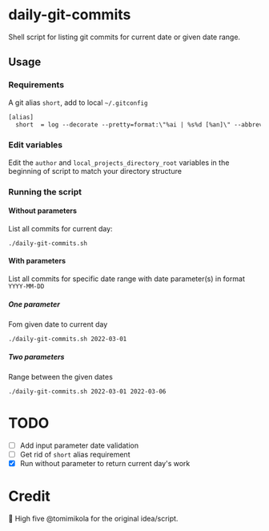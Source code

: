 # daily-git-commits

Shell script for listing git commits for current date or given
date range.

## Usage

### Requirements

A git alias `short`, add to local `~/.gitconfig`
```txt
[alias]
  short  = log --decorate --pretty=format:\"%ai | %s%d [%an]\" --abbrev-commit --all
```

### Edit variables

Edit the `author` and `local_projects_directory_root` variables in the beginning of script to match your directory structure


### Running the script

#### Without parameters

List all commits for current day:

```shell
./daily-git-commits.sh
```

#### With parameters 

List all commits for specific date range with date parameter(s) in format `YYYY-MM-DD`

##### One parameter 

Fom given date to current day
```shell
./daily-git-commits.sh 2022-03-01
```

##### Two parameters

Range between the given dates

```shell
./daily-git-commits.sh 2022-03-01 2022-03-06
```


# TODO

- [ ] Add input parameter date validation
- [ ] Get rid of `short` alias requirement
- [x] Run without parameter to return current day's work

# Credit

🙌 High five @tomimikola for the original idea/script. 